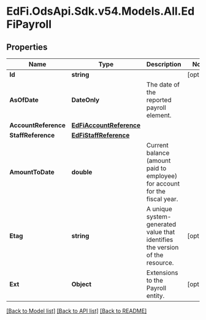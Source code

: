# EdFi.OdsApi.Sdk.v54.Models.All.EdFiPayroll

## Properties

Name | Type | Description | Notes
------------ | ------------- | ------------- | -------------
**Id** | **string** |  | [optional] 
**AsOfDate** | **DateOnly** | The date of the reported payroll element. | 
**AccountReference** | [**EdFiAccountReference**](EdFiAccountReference.md) |  | 
**StaffReference** | [**EdFiStaffReference**](EdFiStaffReference.md) |  | 
**AmountToDate** | **double** | Current balance (amount paid to employee) for account for the fiscal year. | 
**Etag** | **string** | A unique system-generated value that identifies the version of the resource. | [optional] 
**Ext** | **Object** | Extensions to the Payroll entity. | [optional] 

[[Back to Model list]](../README.md#documentation-for-models) [[Back to API list]](../README.md#documentation-for-api-endpoints) [[Back to README]](../README.md)

